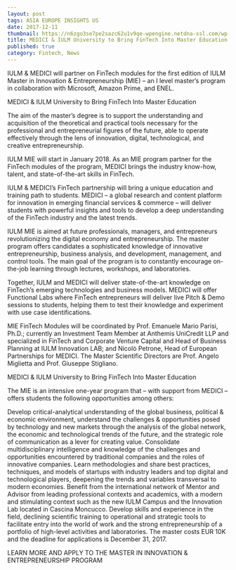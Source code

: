 ```yaml
---
layout: post
tags: ASIA EUROPE INSIGHTS US
date: 2017-12-11
thumbnail: https://n6zgo3se7pe2sazc62u1v9qe-wpengine.netdna-ssl.com/wp-content/uploads/2017/12/MEDIL-400x220.png
title: MEDICI & IULM University to Bring FinTech Into Master Education
published: true
category: Fintech, News
---
```


IULM & MEDICI will partner on FinTech modules for the first edition of IULM Master in Innovation & Entrepreneurship (MIE) – an I level master’s program in collaboration with Microsoft, Amazon Prime, and ENEL.

MEDICI & IULM University to Bring FinTech Into Master Education <!--more-->

The aim of the master’s degree is to support the understanding and acquisition of the theoretical and practical tools necessary for the professional and entrepreneurial figures of the future, able to operate effectively through the lens of innovation, digital, technological, and creative entrepreneurship.

IULM MIE will start in January 2018. As an MIE program partner for the FinTech modules of the program, MEDICI brings the industry know-how, talent, and state-of-the-art skills in FinTech.

IULM & MEDICI’s FinTech partnership will bring a unique education and training path to students. MEDICI – a global research and content platform for innovation in emerging financial services & commerce – will deliver students with powerful insights and tools to develop a deep understanding of the FinTech industry and the latest trends.

IULM MIE is aimed at future professionals, managers, and entrepreneurs revolutionizing the digital economy and entrepreneurship. The master program offers candidates a sophisticated knowledge of innovative entrepreneurship, business analysis, and development, management, and control tools. The main goal of the program is to constantly encourage on-the-job learning through lectures, workshops, and laboratories.

Together, IULM and MEDICI will deliver state-of-the-art knowledge on FinTech’s emerging technologies and business models. MEDICI will offer Functional Labs where FinTech entrepreneurs will deliver live Pitch & Demo sessions to students, helping them to test their knowledge and experiment with use case identifications.

MIE FinTech Modules will be coordinated by Prof. Emanuele Mario Parisi, Ph.D.; currently an Investment Team Member at Anthemis UniCredit LLP and specialized in FinTech and Corporate Venture Capital and Head of Business Planning at IULM Innovation LAB; and Nicolò Petrone, Head of European Partnerships for MEDICI. The Master Scientific Directors are Prof. Angelo Miglietta and Prof. Giuseppe Stigliano.

MEDICI & IULM University to Bring FinTech Into Master Education 

 

The MIE is an intensive one-year program that – with support from MEDICI – offers students the following opportunities among others:

Develop critical-analytical understanding of the global business, political & economic environment, understand the challenges & opportunities posed by technology and new markets through the analysis of the global network, the economic and technological trends of the future, and the strategic role of communication as a lever for creating value.
Consolidate multidisciplinary intelligence and knowledge of the challenges and opportunities encountered by traditional companies and the roles of innovative companies.
Learn methodologies and share best practices, techniques, and models of startups with industry leaders and top digital and technological players, deepening the trends and variables transversal to modern economies.
Benefit from the international network of Mentor and Advisor from leading professional contexts and academics, with a modern and stimulating context such as the new IULM Campus and the Innovation Lab located in Cascina Moncucco.
Develop skills and experience in the field, declining scientific training to operational and strategic tools to facilitate entry into the world of work and the strong entrepreneurship of a portfolio of high-level activities and laboratories.
The master costs EUR 10K and the deadline for applications is December 31, 2017.

LEARN MORE AND APPLY TO THE MASTER IN INNOVATION & ENTREPRENEURSHIP PROGRAM
